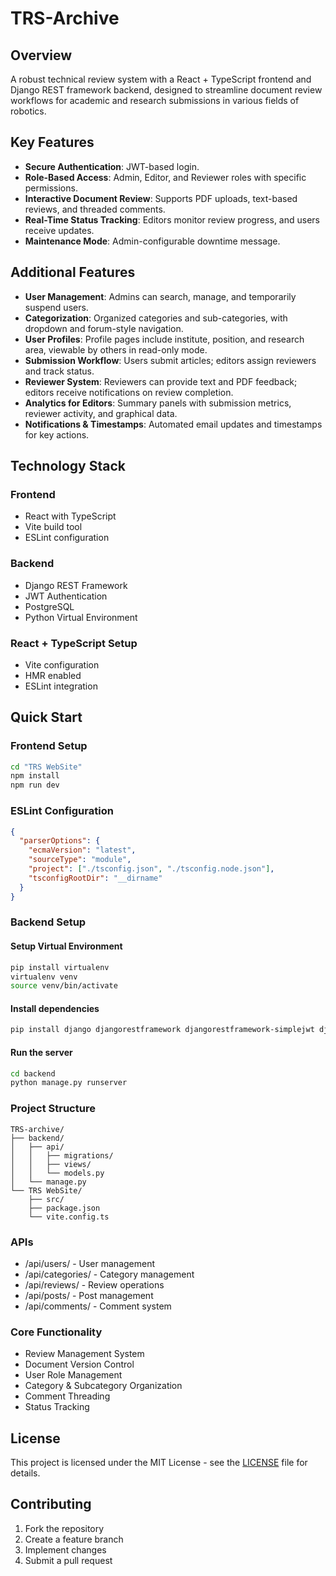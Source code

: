 # TRS-Archive

## Overview

A robust technical review system with a React + TypeScript frontend and Django REST framework backend, designed to streamline document review workflows for academic and research submissions in various fields of robotics.

## Key Features

- **Secure Authentication**: JWT-based login.
- **Role-Based Access**: Admin, Editor, and Reviewer roles with specific permissions.
- **Interactive Document Review**: Supports PDF uploads, text-based reviews, and threaded comments.
- **Real-Time Status Tracking**: Editors monitor review progress, and users receive updates.
- **Maintenance Mode**: Admin-configurable downtime message.

## Additional Features

- **User Management**: Admins can search, manage, and temporarily suspend users.
- **Categorization**: Organized categories and sub-categories, with dropdown and forum-style navigation.
- **User Profiles**: Profile pages include institute, position, and research area, viewable by others in read-only mode.
- **Submission Workflow**: Users submit articles; editors assign reviewers and track status.
- **Reviewer System**: Reviewers can provide text and PDF feedback; editors receive notifications on review completion.
- **Analytics for Editors**: Summary panels with submission metrics, reviewer activity, and graphical data.
- **Notifications & Timestamps**: Automated email updates and timestamps for key actions.

## Technology Stack

### Frontend
- React with TypeScript
- Vite build tool
- ESLint configuration

### Backend
- Django REST Framework
- JWT Authentication
- PostgreSQL
- Python Virtual Environment

### React + TypeScript Setup
- Vite configuration
- HMR enabled
- ESLint integration


## Quick Start

### Frontend Setup
```bash
cd "TRS WebSite"
npm install
npm run dev
```

### ESLint Configuration
```json
{
  "parserOptions": {
    "ecmaVersion": "latest",
    "sourceType": "module",
    "project": ["./tsconfig.json", "./tsconfig.node.json"],
    "tsconfigRootDir": "__dirname"
  }
}
```

### Backend Setup

#### Setup Virtual Environment
```bash
pip install virtualenv
virtualenv venv
source venv/bin/activate
```
#### Install dependencies
```bash
pip install django djangorestframework djangorestframework-simplejwt django-cors-headers Pillow python-dotenv
```

#### Run the server
```bash
cd backend
python manage.py runserver
```

### Project Structure

```plaintext
TRS-archive/
├── backend/
│   ├── api/
│   │   ├── migrations/
│   │   ├── views/
│   │   └── models.py
│   └── manage.py
└── TRS WebSite/
    ├── src/
    ├── package.json
    └── vite.config.ts
```

### APIs

- /api/users/ - User management
- /api/categories/ - Category management
- /api/reviews/ - Review operations
- /api/posts/ - Post management
- /api/comments/ - Comment system

### Core Functionality

- Review Management System
- Document Version Control
- User Role Management
- Category & Subcategory Organization
- Comment Threading
- Status Tracking

## License
This project is licensed under the MIT License - see the [LICENSE](LICENSE) file for details.

## Contributing
1. Fork the repository
2. Create a feature branch
3. Implement changes
4. Submit a pull request 